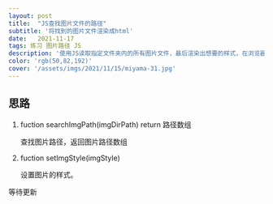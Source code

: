 ```yaml
---
layout: post
title:  "JS查找图片文件的路径"
subtitle: '将找到的图片文件渲染成html'
date:   2021-11-17
tags: 练习 图片路径 JS
description: '使用JS读取指定文件夹内的所有图片文件，最后渲染出想要的样式，在浏览器输出。'
color: 'rgb(50,82,192)'
cover: '/assets/imgs/2021/11/15/miyama-31.jpg'
---
```


## 思路

1. fuction searchImgPath(imgDirPath)	return 路径数组

   查找图片路径，返回图片路径数组
2. fuction setImgStyle(imgStyle)

   设置图片的样式。

等待更新